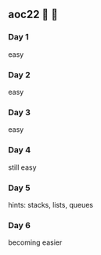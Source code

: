 ## aoc22 :christmas_tree: :santa:

### Day 1

easy

### Day 2

easy

### Day 3

easy

### Day 4

still easy

### Day 5

hints: stacks, lists, queues

### Day 6

becoming easier
